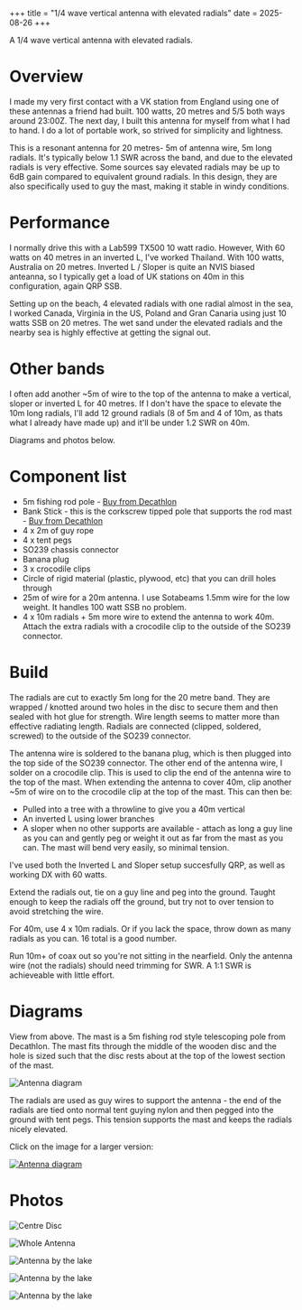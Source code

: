 +++
title = "1/4 wave vertical antenna with elevated radials"
date = 2025-08-26
+++


A 1/4 wave vertical antenna with elevated radials.

# Overview

I made my very first contact with a VK station from England using one of these antennas a friend had built. 100 watts, 20 metres and 5/5 both ways around 23:00Z. The next day, I built this antenna for myself from what I had to hand. I do a lot of portable work, so strived for simplicity and lightness. 

This is a resonant antenna for 20 metres- 5m of antenna wire, 5m long radials. It's typically below 1.1 SWR across the band, and due to the elevated radials is very effective. Some sources say elevated radials may be up to 6dB gain compared to equivalent ground radials. In this design, they are also specifically used to guy the mast, making it stable in windy conditions.

# Performance

I normally drive this with a Lab599 TX500 10 watt radio. However, With 60 watts on 40 metres in an inverted L, I've worked Thailand. With 100 watts, Australia on 20 metres. Inverted L / Sloper is quite an NVIS biased anteanna, so I typically get a load of UK stations on 40m in this configuration, again QRP SSB.

Setting up on the beach, 4 elevated radials with one radial almost in the sea, I worked Canada, Virginia in the US, Poland and Gran Canaria using just 10 watts SSB on 20 metres. The wet sand under the elevated radials and the nearby sea is highly effective at getting the signal out. 

# Other bands

I often add another ~5m of wire to the top of the antenna to make a vertical, sloper or inverted L for 40 metres. If I don't have the space to elevate the 10m long radials, I'll add 12 ground radials (8 of 5m and 4 of 10m, as thats what I already have made up) and it'll be under 1.2 SWR on 40m. 

Diagrams and photos below. 

# Component list

- 5m fishing rod pole - [Buy from Decathlon](https://www.decathlon.co.uk/p/lakeside-telescopic-rod-100-6-m/_/R-p-334270?mc=8648725&c=green+olive)
- Bank Stick - this is the corkscrew tipped pole that supports the rod mast - [Buy from Decathlon](https://www.decathlon.co.uk/p/telescopic-spiral-tipped-bankstick/_/R-p-314208?mc=8396654)
- 4 x 2m of guy rope
- 4 x tent pegs
- SO239 chassis connector
- Banana plug
- 3 x crocodile clips
- Circle of rigid material (plastic, plywood, etc) that you can drill holes through
- 25m of wire for a 20m antenna. I use Sotabeams 1.5mm wire for the low weight. It handles 100 watt SSB no problem.
- 4 x 10m radials + 5m more wire to extend the antenna to work 40m. Attach the extra radials with a crocodile clip to the outside of the SO239 connector.

# Build

The radials are cut to exactly 5m long for the 20 metre band. They are wrapped / knotted around two holes in the disc to secure them and then sealed with hot glue for strength. Wire length seems to matter more than effective radiating length. Radials are connected (clipped, soldered, screwed) to the outside of the SO239 connector. 

The antenna wire is soldered to the banana plug, which is then plugged into the top side of the SO239 connector. The other end of the antenna wire, I solder on a crocodile clip. This is used to clip the end of the antenna wire to the top of the mast. When extending the antenna to cover 40m, clip another ~5m of wire on to the crocodile clip at the top of the mast. This can then be:

- Pulled into a tree with a throwline to give you a 40m vertical
- An inverted L using lower branches 
- A sloper when no other supports are available - attach as long a guy line as you can and gently peg or weight it out as far from the mast as you can. The mast will bend very easily, so minimal tension. 

I've used both the Inverted L and Sloper setup succesfully QRP, as well as working DX with 60 watts.

Extend the radials out, tie on a guy line and peg into the ground. Taught enough to keep the radials off the ground, but try not to over tension to avoid stretching the wire. 

For 40m, use 4 x 10m radials. Or if you lack the space, throw down as many radials as you can. 16 total is a good number.  

Run 10m+ of coax out so you're not sitting in the nearfield. Only the antenna wire (not the radials) should need trimming for SWR. A 1:1 SWR is achieveable with little effort.

# Diagrams

View from above. The mast is a 5m fishing rod style telescoping pole from Decathlon. The mast fits through the middle of the wooden disc
and the hole is sized such that the disc rests about at the top of the lowest
 section of the mast. 

![Antenna diagram](vertical-above.png "Antenna")

The radials are used as guy wires to support the antenna - the end of the
radials are tied onto normal tent guying nylon and then pegged into the ground
with tent pegs. This tension supports the mast and keeps the radials nicely
elevated. 

Click on the image for a larger version:

[![Antenna diagram](vertical-side.png "Antenna")](/quarter-vertical/vertical-side.png)


# Photos

![Centre Disc](centre.jpeg)

![Whole Antenna](full.jpeg)

![Antenna by the lake](lake.jpeg)

![Antenna by the lake](lake2.jpeg)

![Antenna by the lake](sky.jpeg)

